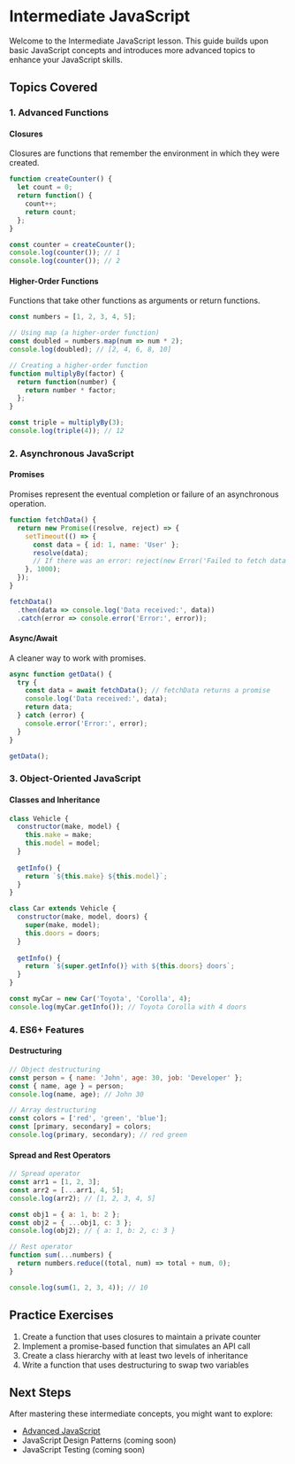 # Intermediate JavaScript

Welcome to the Intermediate JavaScript lesson. This guide builds upon basic JavaScript concepts and introduces more advanced topics to enhance your JavaScript skills.

## Topics Covered

### 1. Advanced Functions

#### Closures
Closures are functions that remember the environment in which they were created.

```javascript
function createCounter() {
  let count = 0;
  return function() {
    count++;
    return count;
  };
}

const counter = createCounter();
console.log(counter()); // 1
console.log(counter()); // 2
```

#### Higher-Order Functions
Functions that take other functions as arguments or return functions.

```javascript
const numbers = [1, 2, 3, 4, 5];

// Using map (a higher-order function)
const doubled = numbers.map(num => num * 2);
console.log(doubled); // [2, 4, 6, 8, 10]

// Creating a higher-order function
function multiplyBy(factor) {
  return function(number) {
    return number * factor;
  };
}

const triple = multiplyBy(3);
console.log(triple(4)); // 12
```

### 2. Asynchronous JavaScript

#### Promises
Promises represent the eventual completion or failure of an asynchronous operation.

```javascript
function fetchData() {
  return new Promise((resolve, reject) => {
    setTimeout(() => {
      const data = { id: 1, name: 'User' };
      resolve(data);
      // If there was an error: reject(new Error('Failed to fetch data'));
    }, 1000);
  });
}

fetchData()
  .then(data => console.log('Data received:', data))
  .catch(error => console.error('Error:', error));
```

#### Async/Await
A cleaner way to work with promises.

```javascript
async function getData() {
  try {
    const data = await fetchData(); // fetchData returns a promise
    console.log('Data received:', data);
    return data;
  } catch (error) {
    console.error('Error:', error);
  }
}

getData();
```

### 3. Object-Oriented JavaScript

#### Classes and Inheritance

```javascript
class Vehicle {
  constructor(make, model) {
    this.make = make;
    this.model = model;
  }
  
  getInfo() {
    return `${this.make} ${this.model}`;
  }
}

class Car extends Vehicle {
  constructor(make, model, doors) {
    super(make, model);
    this.doors = doors;
  }
  
  getInfo() {
    return `${super.getInfo()} with ${this.doors} doors`;
  }
}

const myCar = new Car('Toyota', 'Corolla', 4);
console.log(myCar.getInfo()); // Toyota Corolla with 4 doors
```

### 4. ES6+ Features

#### Destructuring

```javascript
// Object destructuring
const person = { name: 'John', age: 30, job: 'Developer' };
const { name, age } = person;
console.log(name, age); // John 30

// Array destructuring
const colors = ['red', 'green', 'blue'];
const [primary, secondary] = colors;
console.log(primary, secondary); // red green
```

#### Spread and Rest Operators

```javascript
// Spread operator
const arr1 = [1, 2, 3];
const arr2 = [...arr1, 4, 5];
console.log(arr2); // [1, 2, 3, 4, 5]

const obj1 = { a: 1, b: 2 };
const obj2 = { ...obj1, c: 3 };
console.log(obj2); // { a: 1, b: 2, c: 3 }

// Rest operator
function sum(...numbers) {
  return numbers.reduce((total, num) => total + num, 0);
}

console.log(sum(1, 2, 3, 4)); // 10
```

## Practice Exercises

1. Create a function that uses closures to maintain a private counter
2. Implement a promise-based function that simulates an API call
3. Create a class hierarchy with at least two levels of inheritance
4. Write a function that uses destructuring to swap two variables

## Next Steps

After mastering these intermediate concepts, you might want to explore:

- [Advanced JavaScript](/guide/advanced-javascript)
- JavaScript Design Patterns (coming soon)
- JavaScript Testing (coming soon)